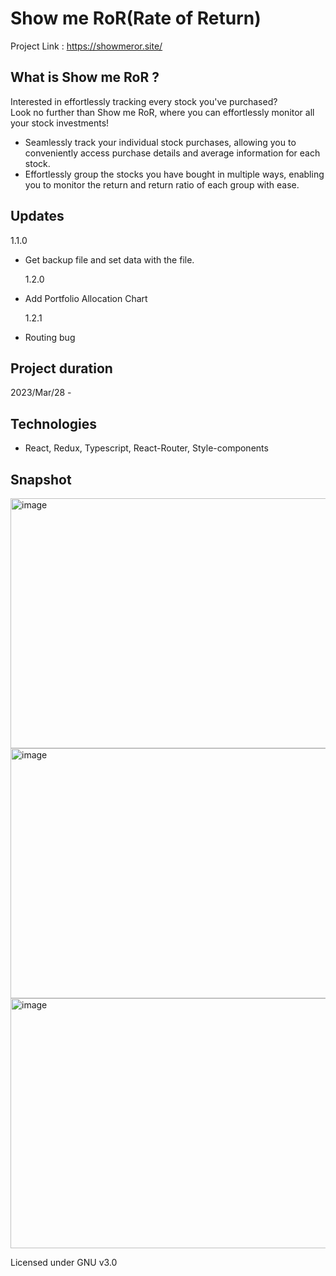 # Show me RoR(Rate of Return)

Project Link : <https://showmeror.site/>

## What is Show me RoR ?

Interested in effortlessly tracking every stock you've purchased? <br/>
Look no further than Show me RoR, where you can effortlessly monitor all your stock investments!

- Seamlessly track your individual stock purchases, allowing you to conveniently access purchase details and average information for each stock.
- Effortlessly group the stocks you have bought in multiple ways, enabling you to monitor the return and return ratio of each group with ease.

## Updates

1.1.0

- Get backup file and set data with the file.

  1.2.0

- Add Portfolio Allocation Chart

  1.2.1

- Routing bug

## Project duration

2023/Mar/28 -

## Technologies

- React, Redux, Typescript, React-Router, Style-components

## Snapshot

<img src="https://drive.google.com/uc?export=view&id=1AC9v8sIyaQP5vDf3hRSScK0IMLCavAwq" alt="image" width="800" height="400">
<img src="https://drive.google.com/uc?export=view&id=1wCb5kEbg8lBWrJUp1smwMr3jVPVFH606" alt="image" width="800" height="400">
<img src="https://drive.google.com/uc?export=view&id=1stJ9pkIUFXE-wq1Nl2VQ_3XQRiOc6s6L" alt="image" width="800" height="400">

Licensed under GNU v3.0
